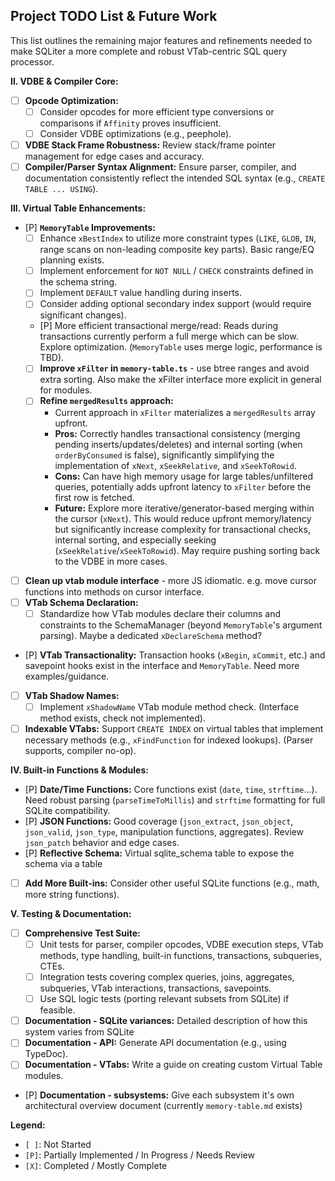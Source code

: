## Project TODO List & Future Work

This list outlines the remaining major features and refinements needed to make SQLiter a more complete and robust VTab-centric SQL query processor.

**II. VDBE & Compiler Core:**

*   [ ] **Opcode Optimization:**
    *   [ ] Consider opcodes for more efficient type conversions or comparisons if `Affinity` proves insufficient.
    *   [ ] Consider VDBE optimizations (e.g., peephole).
*   [ ] **VDBE Stack Frame Robustness:** Review stack/frame pointer management for edge cases and accuracy.
*   [ ] **Compiler/Parser Syntax Alignment:** Ensure parser, compiler, and documentation consistently reflect the intended SQL syntax (e.g., `CREATE TABLE ... USING`).

**III. Virtual Table Enhancements:**

*   [P] **`MemoryTable` Improvements:**
    *   [ ] Enhance `xBestIndex` to utilize more constraint types (`LIKE`, `GLOB`, `IN`, range scans on non-leading composite key parts). Basic range/EQ planning exists.
    *   [ ] Implement enforcement for `NOT NULL` / `CHECK` constraints defined in the schema string.
    *   [ ] Implement `DEFAULT` value handling during inserts.
    *   [ ] Consider adding optional secondary index support (would require significant changes).
    *   [P] More efficient transactional merge/read: Reads during transactions currently perform a full merge which can be slow. Explore optimization. (`MemoryTable` uses merge logic, performance is TBD).
    *   [ ] **Improve `xFilter` in `memory-table.ts`** - use btree ranges and avoid extra sorting.  Also make the xFilter interface more explicit in general for modules.
    *   [ ] **Refine `mergedResults` approach:**
        *   Current approach in `xFilter` materializes a `mergedResults` array upfront.
        *   **Pros:** Correctly handles transactional consistency (merging pending inserts/updates/deletes) and internal sorting (when `orderByConsumed` is false), significantly simplifying the implementation of `xNext`, `xSeekRelative`, and `xSeekToRowid`.
        *   **Cons:** Can have high memory usage for large tables/unfiltered queries, potentially adds upfront latency to `xFilter` before the first row is fetched.
        *   **Future:** Explore more iterative/generator-based merging within the cursor (`xNext`). This would reduce upfront memory/latency but significantly increase complexity for transactional checks, internal sorting, and especially seeking (`xSeekRelative`/`xSeekToRowid`). May require pushing sorting back to the VDBE in more cases.
*   [ ] **Clean up vtab module interface** - more JS idiomatic.  e.g. move cursor functions into methods on cursor interface.
*   [ ] **VTab Schema Declaration:**
    *   [ ] Standardize how VTab modules declare their columns and constraints to the SchemaManager (beyond `MemoryTable`'s argument parsing). Maybe a dedicated `xDeclareSchema` method?
*   [P] **VTab Transactionality:** Transaction hooks (`xBegin`, `xCommit`, etc.) and savepoint hooks exist in the interface and `MemoryTable`. Need more examples/guidance.
*   [ ] **VTab Shadow Names:**
    *   [ ] Implement `xShadowName` VTab module method check. (Interface method exists, check not implemented).
*   [ ] **Indexable VTabs:** Support `CREATE INDEX` on virtual tables that implement necessary methods (e.g., `xFindFunction` for indexed lookups). (Parser supports, compiler no-op).

**IV. Built-in Functions & Modules:**

*   [P] **Date/Time Functions:** Core functions exist (`date`, `time`, `strftime`...). Need robust parsing (`parseTimeToMillis`) and `strftime` formatting for full SQLite compatibility.
*   [P] **JSON Functions:** Good coverage (`json_extract`, `json_object`, `json_valid`, `json_type`, manipulation functions, aggregates). Review `json_patch` behavior and edge cases.
*   [P] **Reflective Schema:** Virtual sqlite_schema table to expose the schema via a table
*   [ ] **Add More Built-ins:** Consider other useful SQLite functions (e.g., math, more string functions).

**V. Testing & Documentation:**

*   [ ] **Comprehensive Test Suite:**
    *   [ ] Unit tests for parser, compiler opcodes, VDBE execution steps, VTab methods, type handling, built-in functions, transactions, subqueries, CTEs.
    *   [ ] Integration tests covering complex queries, joins, aggregates, subqueries, VTab interactions, transactions, savepoints.
    *   [ ] Use SQL logic tests (porting relevant subsets from SQLite) if feasible.
*   [ ] **Documentation - SQLite variances:**  Detailed description of how this system varies from SQLite
*   [ ] **Documentation - API:** Generate API documentation (e.g., using TypeDoc).
*   [ ] **Documentation - VTabs:** Write a guide on creating custom Virtual Table modules.
*   [P] **Documentation - subsystems:** Give each subsystem it's own architectural overview document (currently `memory-table.md` exists)

**Legend:**
*   `[ ]`: Not Started
*   `[P]`: Partially Implemented / In Progress / Needs Review
*   `[X]`: Completed / Mostly Complete
